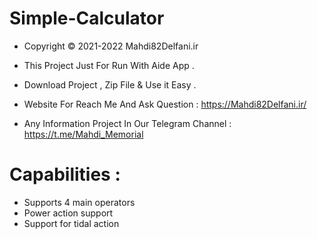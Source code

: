 # Simple-Calculator

- Copyright © 2021-2022 Mahdi82Delfani.ir

- This Project Just For Run With Aide App .

- Download Project , Zip File & Use it Easy .

- Website For Reach Me And Ask Question : https://Mahdi82Delfani.ir/

- Any Information Project In Our Telegram Channel : https://t.me/Mahdi_Memorial

# Capabilities :

- Supports 4 main operators
- Power action support
- Support for tidal action
